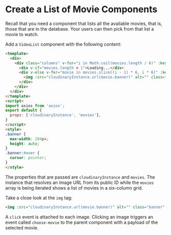 # Create a List of Movie Components

Recall that you need a component that lists all the available movies, that is, those that are in the database. Your users can then pick from that list a movie to watch.

Add a `VideoList` component with the following content:

```html
<template>
  <div>
    <div class="columns" v-for="i in Math.ceil(movies.length / 6)" :key="i">
      <div v-if="movies.length < 1">Loading...</div>
      <div v-else v-for="movie in movies.slice((i - 1) * 6, i * 6)" :key="movie._id" class="column">
        <img :src="cloudinaryInstance.url(movie.banner)" alt="" class="banner" @click="$emit('choose-movie', movie)">
      </div>
    </div>
  </div>
</template>
<script>
import axios from 'axios';
export default {
  props: ['cloudinaryInstance', 'movies'],
}
</script>
<style>
.banner {
  max-width: 204px;
  height: auto;
}
.banner:hover {
  cursor: pointer;
}
</style>
```

The properties that are passed are `cloudinaryInstance` and `movies`. The instance that resolves an image URL from its public ID while the `movies` array is being iterated shows a list of movies in a six-column grid.

Take a close look at the `img` tag:

```html
<img :src="cloudinaryInstance.url(movie.banner)" alt="" class="banner" @click="$emit('choose-movie', movie)">
```

A `click` event is attached to each image. Clicking an image triggers an event called `choose-movie` to the parent component with a payload of the selected movie.